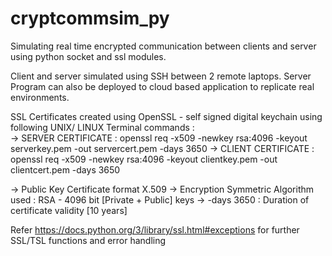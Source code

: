 # cryptcommsim_py
Simulating real time encrypted communication between clients and server using python socket and ssl modules.

Client and server simulated using SSH between 2 remote laptops. Server Program can also be deployed to 
cloud based application to replicate real environments.

SSL Certificates created using OpenSSL - self signed digital keychain using following UNIX/ LINUX Terminal commands :  
    -> SERVER CERTIFICATE : openssl req -x509 -newkey rsa:4096 -keyout serverkey.pem -out servercert.pem -days 3650
    -> CLIENT CERTIFICATE : openssl req -x509 -newkey rsa:4096 -keyout clientkey.pem -out clientcert.pem -days 3650

->   Public Key Certificate format  X.509
->   Encryption Symmetric Algorithm used : RSA - 4096 bit [Private + Public] keys
->  -days 3650 : Duration of certificate validity [10 years]

Refer https://docs.python.org/3/library/ssl.html#exceptions for further SSL/TSL functions and error handling
